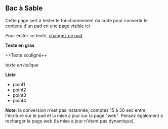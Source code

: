 Bac à Sable
-----------

Cette page sert à tester le fonctionnement du code pour convertir le
contenu d\'un pad en une page visible ici

Pour éditer ce texte, [changez ce
pad](https://pad.lamyne.org/GENEPI_2022_BacaSable?both)

**Texte en gras**

++Texte souligné++

*texte en italique*

**Liste**

-   point1
-   point2
-   point3
-   point4

**Note**: la conversion n\'est pas instannée, comptez 15 à 30 sec entre
l\'écriture sur le pad et la mise à jour sur la page \"web\". Pensez
également à recharger la page web (la mise à jour n\'étant pas
dynamique).
